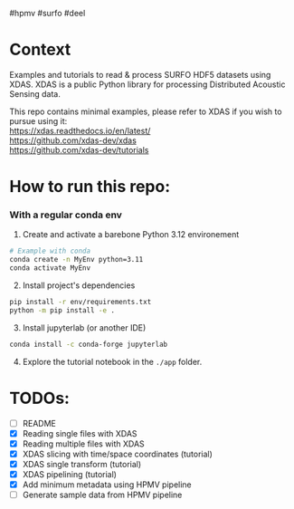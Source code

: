 #hpmv #surfo #deel

# Context
Examples and tutorials to read & process SURFO HDF5 datasets using XDAS.
XDAS is a public Python library for processing Distributed Acoustic Sensing data.

This repo contains minimal examples, please refer to XDAS if you wish to pursue using it:<br>
https://xdas.readthedocs.io/en/latest/ <br>
https://github.com/xdas-dev/xdas <br>
https://github.com/xdas-dev/tutorials


# How to run this repo:
### With a regular conda env

1. Create and activate a barebone Python 3.12 environement

```bash
# Example with conda
conda create -n MyEnv python=3.11
conda activate MyEnv
```

2. Install project's dependencies

```bash
pip install -r env/requirements.txt
python -m pip install -e .
```

3. Install jupyterlab (or another IDE)
```bash
conda install -c conda-forge jupyterlab
```

4. Explore the tutorial notebook in the `./app` folder.


# TODOs:
- [ ] README
- [x] Reading single files with XDAS
- [x] Reading multiple files with XDAS
- [x] XDAS slicing with time/space coordinates (tutorial)
- [x] XDAS single transform (tutorial)
- [x] XDAS pipelining (tutorial)
- [x] Add minimum metadata using HPMV pipeline
- [ ] Generate sample data from HPMV pipeline
